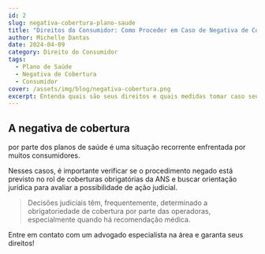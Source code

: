```yaml
---
id: 2
slug: negativa-cobertura-plano-saude
title: "Direitos do Consumidor: Como Proceder em Caso de Negativa de Cobertura pelo Plano de Saúde"
author: Michelle Dantas
date: 2024-04-09
category: Direito do Consumidor
tags:
  - Plano de Saúde
  - Negativa de Cobertura
  - Consumidor
cover: /assets/img/blog/negativa-cobertura.png
excerpt: Entenda quais são seus direitos e quais medidas tomar caso seu plano de saúde negue cobertura a procedimentos ou tratamentos.
---
```


## A negativa de cobertura

 por parte dos planos de saúde é uma situação recorrente enfrentada por muitos consumidores.

Nesses casos, é importante verificar se o procedimento negado está previsto no rol de coberturas obrigatórias da ANS e buscar orientação jurídica para avaliar a possibilidade de ação judicial.

> Decisões judiciais têm, frequentemente, determinado a obrigatoriedade de cobertura por parte das operadoras, especialmente quando há recomendação médica.

Entre em contato com um advogado especialista na área e garanta seus direitos!
